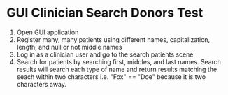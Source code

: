 # GUI Clinician Search Donors Test

1. Open GUI application
2. Register many, many patients using different names, capitalization, length, and null or not middle names
3. Log in as a clinician user and go to the search patients scene
4. Search for patients by searching first, middles, and last names. Search results will search each type of name and return results matching the seach
within two characters i.e. "Fox" == "Doe" because it is two characters away.
